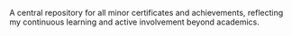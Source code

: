A central repository for all minor certificates and achievements, reflecting my continuous learning and active involvement beyond academics.
